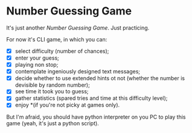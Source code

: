 # Number Guessing Game

It's just another *Number Guessing Game*. Just practicing.

For now it's CLI game, in which you can:

- [x] select difficulty (number of chances);
- [x] enter your guess;
- [x] playing non stop;
- [x] contemplate ingeniously designed text messages;
- [x] decide whether to use extended hints ot not (whether the number is devisible by random number);
- [x] see time it took you to guess;
- [x] gather statistics (spared tries and time at this difficulty level);
- [x] enjoy *(if you're not picky at games only).

But I'm afraid, you should have python interpreter on you PC to play this game (yeah, it's just a python script).
